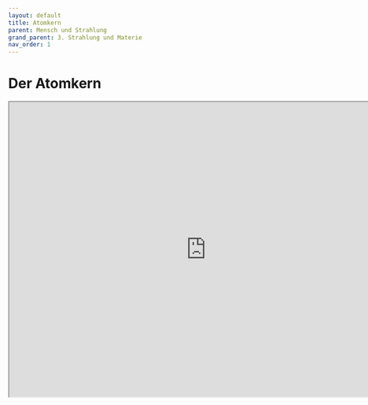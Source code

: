 ```yaml
---
layout: default
title: Atomkern
parent: Mensch und Strahlung
grand_parent: 3. Strahlung und Materie
nav_order: 1
---
```


# Der Atomkern

<iframe src="https://phet.colorado.edu/sims/html/build-an-atom/latest/build-an-atom_de.html" width="800" height="600" scrolling="no" allowfullscreen></iframe>
